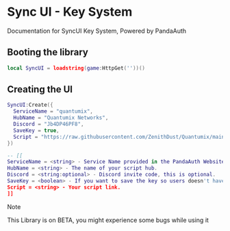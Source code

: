 # Sync UI - Key System
Documentation for SyncUI Key System, Powered by PandaAuth

## Booting the library
```lua
local SyncUI = loadstring(game:HttpGet(''))()
```

## Creating the UI
```lua
SyncUI:Create({
  ServiceName = "quantumix",
  HubName = "Quantumix Networks",
  Discord = "Jb4DP46PF8",
  SaveKey = true,
  Script = "https://raw.githubusercontent.com/ZenithDust/Quantumix/main/Quantumix.lua"
})

-- [[
ServiceName = <string> - Service Name provided in the PandaAuth Website.
HubName = <string> - The name of your script hub.
Discord = <string:optional> - Discord invite code, this is optional.
SaveKey = <boolean> - If you want to save the key so users doesn't have to enter it again.
Script = <string> - Your script link.
]]
```

> [!NOTE]
> This Library is on BETA, you might experience some bugs while using it
